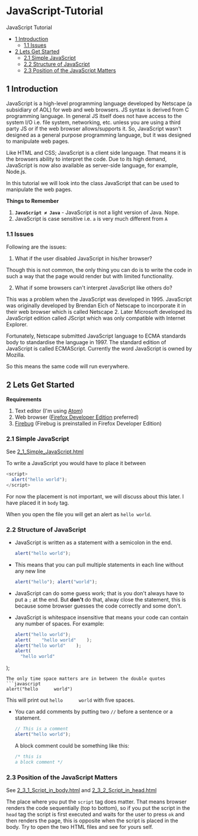 # JavaScript-Tutorial
JavaScript Tutorial

<!-- MDTOC maxdepth:6 firsth1:2 numbering:0 flatten:0 bullets:1 updateOnSave:1 -->

- [1 Introduction](#1-introduction)   
   - [1.1 Issues](#11-issues)   
- [2 Lets Get Started](#2-lets-get-started)   
   - [2.1 Simple JavaScript](#21-simple-javascript)   
   - [2.2 Structure of JavaScript](#22-structure-of-javascript)   
   - [2.3 Position of the JavaScript Matters](#23-position-of-the-javascript-matters)   

<!-- /MDTOC -->

## 1 Introduction

JavaScript is a high-level programming language developed by Netscape (a subsidiary of AOL) for web and web browsers. JS syntax is derived from C programming language. In general JS itself does not have access to the system I/O i.e. file system, networking, etc. unless you are using a third party JS or if the web browser allows/supports it. So, JavaScript wasn't designed as a general purpose programming language, but it was designed to manipulate web pages.

Like HTML and CSS; JavaScript is a client side language. That means it is the browsers ability to interpret the code. Due to its high demand, JavaScript is now also available as server-side language, for example, Node.js.

In this tutorial we will look into the class JavaScript that can be used to manipulate the web pages.

**Things to Remember**

1. **`JavaScript ≠ Java`** - JavaScript is not a light version of Java. Nope.
2. JavaScript is case sensitive i.e. `a` is very much different from `A`

### 1.1 Issues

Following are the issues:

1. What if the user disabled JavaScript in his/her browser?

  Though this is not common, the only thing you can do is to write the code in such a way that the page would render but with limited functionality.

2. What if some browsers can't interpret JavaScript like others do?

  This was a problem when the JavaScript was developed in 1995. JavaScript was originally developed by Brendan Eich of Netscape to incorporate it in their web browser which is called Netscape 2. Later Microsoft developed its JavaScript edition called JScript which was only compatible with Internet Explorer.

  Fortunately, Netscape submitted JavaScript language to ECMA standards body to standardise the language in  1997. The standard edition of JavaScript is called ECMAScript.  Currently the word JavaScript is owned by Mozilla.

  So this means the same code will run everywhere.

## 2 Lets Get Started

**Requirements**

1. Text editor (I'm using [Atom](https://atom.io/))
2. Web browser ([Firefox Developer Edition](https://www.mozilla.org/en-US/firefox/developer/) preferred)
3. [Firebug](http://getfirebug.com/) (Firebug is preinstalled in Firefox Developer Edition)


### 2.1 Simple JavaScript

See [2_1_Simple_JavaScript.html](https://github.com/akshaybabloo/JavaScript-Tutorial/blob/master/2_1_Simple_JavaScript.html)

To write a JavaScript you would have to place it between

```javascript
<script>
  alert("hello world");
</script>
```

For now the placement is not important, we will discuss about this later. I have placed it in `body` tag.

When you open the file you will get an alert as `hello world`.

### 2.2 Structure of JavaScript

* JavaScript is written as a statement with a semicolon in the end.

  ```javascript
  alert("hello world");
  ```
* This means that you can pull multiple statements in each line without any new line
  ```javascript
  alert("hello"); alert("world");
  ```

* JavaScript can do some guess work; that is you don't always have to put a `;` at the end. But **don't** do that, alway close the statement, this is because some browser guesses the code correctly and some don't.

* JavaScript is whitespace insensitive that means your code can contain any number of spaces. For example:
  ```javascript
  alert("hello world");
  alert(    "hello world"    );
  alert("hello world"    );
  alert(
    "hello world"
);
  ```
  The only time space matters are in between the double quotes
  ```javascript
  alert("hello      world")
  ```
  This will print out `hello      world` with five spaces.

* You can add comments by putting two `//` before a sentence or a statement.
  ```javascript
  // This is a comment
  alert("hello world");
  ```
  A block comment could be something like this:
  ```javascript
  /* this is
  a block comment */
  ```

### 2.3 Position of the JavaScript Matters

See [2_3_1_Script_in_body.html](https://github.com/akshaybabloo/JavaScript-Tutorial/blob/master/2_3_Position_Matters/2_3_1_Script_in_body.html) and [2_3_2_Script_in_head.html](https://github.com/akshaybabloo/JavaScript-Tutorial/blob/master/2_3_Position_Matters/2_3_2_Script_in_head.html)

The place where you put the `script` tag does matter. That means browser renders the code sequentially (top to bottom), so if you put the script in the `head` tag the script is first executed and waits for the user to press `ok` and then renders the page, this is opposite when the script is placed in the body. Try to open the two HTML files and see for yours self.
